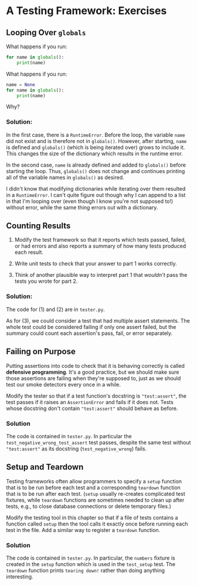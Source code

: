 # A Testing Framework: Exercises

## Looping Over `globals`

What happens if you run:

```python
for name in globals():
    print(name)
```

What happens if you run:

```python
name = None
for name in globals():
    print(name)
```

Why?

### Solution:

In the first case, there is a `RuntimeError`. 
Before the loop, the variable `name` did not exist and is therefore not in `globals()`.
However, after starting, `name` is defined and `globals()` (which is being iterated over) grows to include it.
This changes the size of the dictionary which results in the runtime error.

In the second case, `name` is already defined and added to `globals()` before starting the loop. Thus, `globals()` does not change and continues printing all of the variable names in `globals()` as desired.

I didn't know that modifying dictionaries while iterating over them resulted in a `RuntimeError`.
I can't quite figure out though why I can append to a list in that I'm looping over (even though I know you're not supposed to!) without error, while the same thing errors out with a dictionary. 

## Counting Results

1.  Modify the test framework so that it reports which tests passed, failed, or had errors
    and also reports a summary of how many tests produced each result.

2.  Write unit tests to check that your answer to part 1 works correctly.

3.  Think of another plausible way to interpret part 1
    that *wouldn't* pass the tests you wrote for part 2.

### Solution:

The code for (1) and (2) are in `tester.py`.

As for (3), we could consider a test that had multiple assert statements.
The whole test could be considered failing if only one assert failed, but the summary could count each assertion's pass, fail, or error separately.

## Failing on Purpose

Putting assertions into code to check that it is behaving correctly
is called __defensive programming__.
It's a good practice,
but we should make sure those assertions are failing when they're supposed to,
just as we should test our smoke detectors every once in a while.

Modify the tester so that
if a test function's docstring is `"test:assert"`,
the test passes if it raises an `AssertionError`
and fails if it does not.
Tests whose docstring don't contain `"test:assert"`
should behave as before.


### Solution

The code is contained in `tester.py`.
In particular the `test_negative_wrong_test_assert` test passes, despite the same test without `"test:assert"` as its docstring (`test_negative_wrong`) fails.

## Setup and Teardown

Testing frameworks often allow programmers to specify a `setup` function
that is to be run before each test
and a corresponding `teardown` function
that is to be run after each test.
(`setup` usually re-creates complicated test fixtures,
while `teardown` functions are sometimes needed to clean up after tests,
e.g., to close database connections or delete temporary files.)

Modify the testing tool in this chapter so that
if a file of tests contains a function called `setup`
then the tool calls it exactly once before running each test in the file.
Add a similar way to register a `teardown` function.

### Solution

The code is contained in `tester.py`.
In particular, the `numbers` fixture is created in the `setup` function which is used in the `test_setup` test.
The `teardown` function prints `tearing down!` rather than doing anything interesting.
